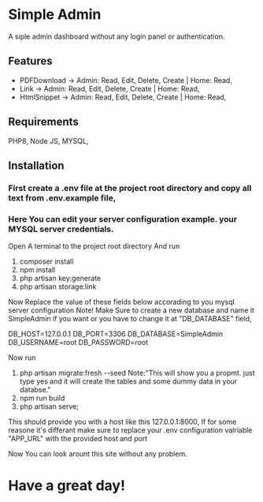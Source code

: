 # Simple Admin
A siple admin dashboard without any login panel or authentication.

## Features
- PDFDownload -> Admin: Read, Edit, Delete, Create | Home: Read,
- Link -> Admin: Read, Edit, Delete, Create | Home: Read,
- HtmlSnippet -> Admin: Read, Edit, Delete, Create | Home: Read,


## Requirements

PHP8, Node JS, MYSQL, 

## Installation

### First create a .env file at the project root directory and copy all text from .env.example file,
### Here You can edit your server configuration example. your MYSQL server credentials.

Open A terminal to the project root directory And run

1. composer install
2. npm install
3. php artisan key:generate
4. php artisan storage:link

Now Replace the value of these fields below accorading to you mysql server configuration 
Note! Make Sure to create a new database and name it SimpleAdmin if you want or you have to change it at "DB_DATABASE" field,

DB_HOST=127.0.0.1
DB_PORT=3306
DB_DATABASE=SimpleAdmin
DB_USERNAME=root
DB_PASSWORD=root

Now run

1. php artisan migrate:fresh --seed Note:"This will show you a propmt. just type yes and it will create the tables and some dummy data in your databse."
2. npm run build
3. php artisan serve;

This should provide you with a host like this 127.0.0.1:8000, If for some reasone it's differant make sure to replace your .env configuration valriable "APP_URL" with the provided host and port

Now You can look arount this site without any problem.

# Have a great day!
